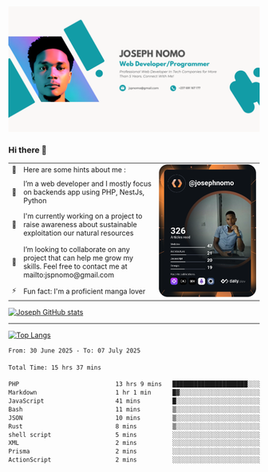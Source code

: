 ![Banner of my profile!](/Joseph_NOMO_NEW.png "Banner")

### Hi there 👋

<!--- | --  | 👋  | Here are some hints about me :                                                                                                 | <td rowspan=6><img src="/devcard.svg" width="400" alt="Joseph NOMO's Dev Card"/></td> |
| --- | --- | ------------------------------------------------------------------------------------------------------------------------------ | ------------------------------------------------------------------------------------- |
| --  | 🔭  | I’m a web developer and I mostly focus on backends app using PHP, NestJs, Python                                               |
| --  | 🦁  | I'm currently working on a project to raise awareness about sustainable exploitation our natural resources                     |
| --  | 👯  | I’m looking to collaborate on any project that can help me grow my skills. Feel free to contact me at mailto:jspnomo@gmail.com |
| --  | ⚡  | Fun fact: I'm a proficient manga lover                                                                                         |
--->

<table>
    <tr>
        <td width="1%">👋</td>
        <td width="55%">Here are some hints about me :</td>
        <td rowspan=6 width="44%"><img src="/devcard.svg" width="400" alt="Joseph NOMO's Dev Card"/></td>
    </tr>
    <tr>
        <td>🔭</td>
        <td>I’m a web developer and I mostly focus on backends app using PHP, NestJs, Python</td>
    </tr>
    <tr>
        <td>🦁</td>
        <td>I'm currently working on a project to raise awareness about sustainable exploitation our natural resources</td>
    </tr>
    <tr>
        <td>👯</td>
        <td>I’m looking to collaborate on any project that can help me grow my skills. Feel free to contact me at mailto:jspnomo@gmail.com</td>
    </tr>
    <tr>
        <td>⚡</td>
        <td>Fun fact: I'm a proficient manga lover</td>
    </tr>

</table>

[![Joseph GitHub stats](https://github-readme-stats-seven-sigma-53.vercel.app/api?username=Jspascal)](https://github.com/Jspascal/github-readme-stats)

---

[![Top Langs](https://github-readme-stats-seven-sigma-53.vercel.app/api/top-langs/?username=Jspascal&layout=compact)](https://github.com/Jspascal/github-readme-stats)

<!--START_SECTION:waka-->

```txt
From: 30 June 2025 - To: 07 July 2025

Total Time: 15 hrs 37 mins

PHP                           13 hrs 9 mins   █████████████████████░░░░   84.25 %
Markdown                      1 hr 1 min      █▓░░░░░░░░░░░░░░░░░░░░░░░   06.51 %
JavaScript                    41 mins         █░░░░░░░░░░░░░░░░░░░░░░░░   04.46 %
Bash                          11 mins         ▒░░░░░░░░░░░░░░░░░░░░░░░░   01.18 %
JSON                          10 mins         ▒░░░░░░░░░░░░░░░░░░░░░░░░   01.12 %
Rust                          8 mins          ▒░░░░░░░░░░░░░░░░░░░░░░░░   00.86 %
shell script                  5 mins          ░░░░░░░░░░░░░░░░░░░░░░░░░   00.58 %
XML                           2 mins          ░░░░░░░░░░░░░░░░░░░░░░░░░   00.29 %
Prisma                        2 mins          ░░░░░░░░░░░░░░░░░░░░░░░░░   00.24 %
ActionScript                  2 mins          ░░░░░░░░░░░░░░░░░░░░░░░░░   00.24 %
```

<!--END_SECTION:waka-->
